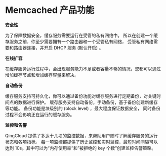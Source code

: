 ---
---

# Memcached 产品功能

**安全性**

为了保障数据安全，缓存服务需要运行在受管的私有网络中。 所以在创建一个缓存服务之前，你至少需要拥有一个路由器和一个受管私有网络， 受管私有网络需要和路由器连接，并开启 DHCP 服务 (默认开启) 。

**在线扩容**

在缓存服务运行过程中，会出现服务能力不足或者容量不够的情况，您都可以通过增加缓存节点和增加缓存容量来解决。

**自动备份**

缓存服务支持可持久化，你可以通过备份功能对缓存服务进行定期备份，对关键时间点的数据进行保护。 缓存服务支持自动备份，手动备份，基于备份创建新缓存等功能。 备份功能是块级别的 (block level) ，最大程度保证数据安全， 同时备份过程不会影响正在运行的缓存服务。

**监控和告警**

QingCloud 提供了多达十几项的监控数据，来帮助用户随时了解缓存服务的运行状态和各项指标。 每一项监控都提供了历史监控和实时监控，最短时间间隔可以达到 10s。其中可以为“内存使用率”和”被拒绝的 key 个数”创建监控告警策略。